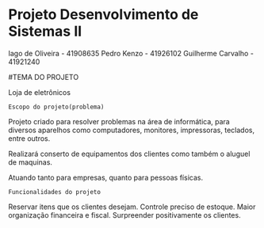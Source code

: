 # Projeto Desenvolvimento de Sistemas II

Iago de Oliveira - 41908635
Pedro Kenzo - 41926102
Guilherme Carvalho - 41921240

#TEMA DO PROJETO

  Loja de eletrônicos


	Escopo do projeto(problema)

  Projeto criado para resolver problemas na área de informática, para diversos aparelhos como computadores, monitores, impressoras, teclados, entre outros.
  
  Realizará conserto de equipamentos dos clientes como também o aluguel de maquinas.

  Atuando tanto para empresas, quanto para pessoas físicas.

	Funcionalidades do projeto
  Reservar itens que os clientes desejam.
  Controle preciso de estoque. 
  Maior organização financeira e fiscal. 
  Surpreender positivamente os clientes. 
























